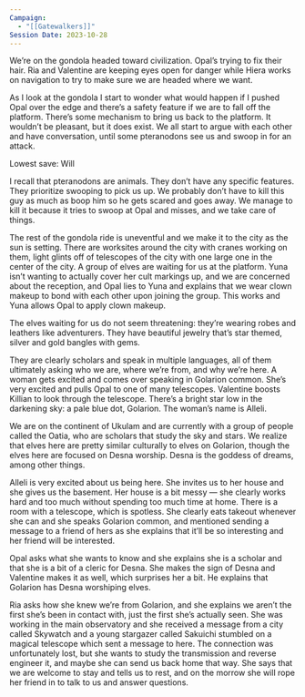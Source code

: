 ```yaml
---
Campaign:
  - "[[Gatewalkers]]"
Session Date: 2023-10-28
---
```

We’re on the gondola headed toward civilization. Opal’s trying to fix their hair. Ria and Valentine are keeping eyes open for danger while Hiera works on navigation to try to make sure we are headed where we want.

As I look at the gondola I start to wonder what would happen if I pushed Opal over the edge and there’s a safety feature if we are to fall off the platform. There’s some mechanism to bring us back to the platform. It wouldn’t be pleasant, but it does exist. We all start to argue with each other and have conversation, until some pteranodons see us and swoop in for an attack.

Lowest save: Will

I recall that pteranodons are animals. They don’t have any specific features. They prioritize swooping to pick us up. We probably don’t have to kill this guy as much as boop him so he gets scared and goes away. We manage to kill it because it tries to swoop at Opal and misses, and we take care of things.

The rest of the gondola ride is uneventful and we make it to the city as the sun is setting. There are worksites around the city with cranes working on them, light glints off of telescopes of the city with one large one in the center of the city. A group of elves are waiting for us at the platform. Yuna isn’t wanting to actually cover her cult markings up, and we are concerned about the reception, and Opal lies to Yuna and explains that we wear clown makeup to bond with each other upon joining the group. This works and Yuna allows Opal to apply clown makeup.

The elves waiting for us do not seem threatening: they’re wearing robes and leathers like adventurers. They have beautiful jewelry that’s star themed, silver and gold bangles with gems.

They are clearly scholars and speak in multiple languages, all of them ultimately asking who we are, where we’re from, and why we’re here. A woman gets excited and comes over speaking in Golarion common. She’s very excited and pulls Opal to one of many telescopes. Valentine boosts Killian to look through the telescope. There’s a bright star low in the darkening sky: a pale blue dot, Golarion. The woman’s name is Alleli.

We are on the continent of Ukulam and are currently with a group of people called the Oatia, who are scholars that study the sky and stars. We realize that elves here are pretty similar culturally to elves on Golarion, though the elves here are focused on Desna worship. Desna is the goddess of dreams, among other things.

Alleli is very excited about us being here. She invites us to her house and she gives us the basement. Her house is a bit messy — she clearly works hard and too much without spending too much time at home. There is a room with a telescope, which is spotless. She clearly eats takeout whenever she can and she speaks Golarion common, and mentioned sending a message to a friend of hers as she explains that it’ll be so interesting and her friend will be interested.

Opal asks what she wants to know and she explains she is a scholar and that she is a bit of a cleric for Desna. She makes the sign of Desna and Valentine makes it as well, which surprises her a bit. He explains that Golarion has Desna worshiping elves.

Ria asks how she knew we’re from Golarion, and she explains we aren’t the first she’s been in contact with, just the first she’s actually seen. She was working in the main observatory and she received a message from a city called Skywatch and a young stargazer called Sakuichi stumbled on a magical telescope which sent a message to here. The connection was unfortunately lost, but she wants to study the transmission and reverse engineer it, and maybe she can send us back home that way. She says that we are welcome to stay and tells us to rest, and on the morrow she will rope her friend in to talk to us and answer questions.